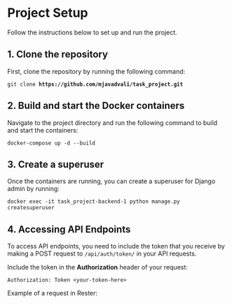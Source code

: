 <h1>Project Setup</h1>
<p>Follow the instructions below to set up and run the project.</p>

<h2>1. Clone the repository</h2>
<p>First, clone the repository by running the following command:</p>
<pre><code>git clone <strong>https://github.com/mjavadvali/task_project.git</strong></code></pre>

<h2>2. Build and start the Docker containers</h2>
<p>Navigate to the project directory and run the following command to build and start the containers:</p>
<pre><code>docker-compose up -d --build</code></pre>

<h2>3. Create a superuser</h2>
<p>Once the containers are running, you can create a superuser for Django admin by running:</p>
<pre><code>docker exec -it task_project-backend-1 python manage.py createsuperuser</code></pre>

<h2>4. Accessing API Endpoints</h2>
<p>To access API endpoints, you need to include the token that you receive by making a POST request to <code>/api/auth/token/</code> in your API requests.</p>
<p>Include the token in the <strong>Authorization</strong> header of your request:</p>
<pre><code>Authorization: Token &lt;your-token-here&gt;</code></pre>


<p>Example of a request in Rester:</p
![plot](C:\Users\ali\Desktop\Capture.JPG)
